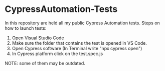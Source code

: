 # CypressAutomation-Tests

In this repository are held all my public Cypress Automation tests.
Steps on how to launch tests:
1. Open Visual Studio Code
2. Make sure the folder that contains the test is opened in VS Code. 
3. Open Cypress software (In Terminal write "npx cypress open")
4. In Cypress platform click on the test.spec.js

NOTE: some of them may be outdated.
